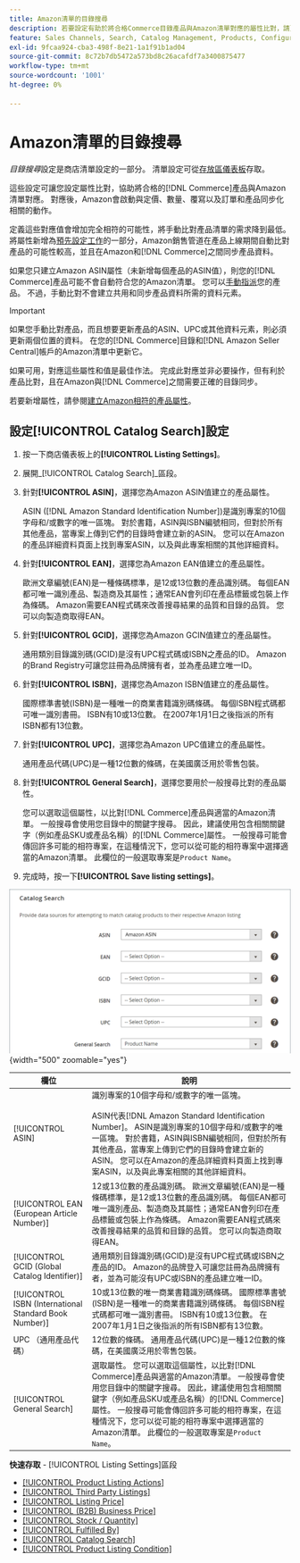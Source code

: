 ```yaml
---
title: Amazon清單的目錄搜尋
description: 若要設定有助於將合格Commerce目錄產品與Amazon清單對應的屬性比對，請更新目錄搜尋設定。
feature: Sales Channels, Search, Catalog Management, Products, Configuration
exl-id: 9fcaa924-cba3-498f-8e21-1a1f91b1ad04
source-git-commit: 8c72b7db5472a573bd8c26acafdf7a3400875477
workflow-type: tm+mt
source-wordcount: '1001'
ht-degree: 0%

---
```


# Amazon清單的目錄搜尋

_目錄搜尋_&#x200B;設定是商店清單設定的一部分。 清單設定可從[存放區儀表板](./amazon-store-dashboard.md)存取。

這些設定可讓您設定屬性比對，協助將合格的[!DNL Commerce]產品與Amazon清單對應。 對應後，Amazon會啟動與定價、數量、覆寫以及訂單和產品同步化相關的動作。

定義這些對應值會增加完全相符的可能性，將手動比對產品清單的需求降到最低。 將屬性新增為[預先設定工作](./amazon-pre-setup-tasks.md)的一部分，Amazon銷售管道在產品上線期間自動比對產品的可能性較高，並且在Amazon和[!DNL Commerce]之間同步產品資料。

如果您只建立Amazon ASIN屬性（未新增每個產品的ASIN值），則您的[!DNL Commerce]產品可能不會自動符合您的Amazon清單。 您可以[手動指派](./creating-assigning-catalog-products.md)您的產品。 不過，手動比對不會建立共用和同步產品資料所需的資料元素。

>[!IMPORTANT]
>
>如果您手動比對產品，而且想要更新產品的ASIN、UPC或其他資料元素，則必須更新兩個位置的資料。 在您的[!DNL Commerce]目錄和[!DNL Amazon Seller Central]帳戶的Amazon清單中更新它。

如果可用，對應這些屬性和值是最佳作法。 完成此對應並非必要操作，但有利於產品比對，且在Amazon與[!DNL Commerce]之間需要正確的目錄同步。

若要新增屬性，請參閱[建立Amazon相符的產品屬性](./ob-creating-magento-attributes.md)。

## 設定[!UICONTROL Catalog Search]設定

1. 按一下商店儀表板上的&#x200B;**[!UICONTROL Listing Settings]**。

1. 展開&#x200B;_[!UICONTROL Catalog Search]_區段。

1. 針對&#x200B;**[!UICONTROL ASIN]**，選擇您為Amazon ASIN值建立的產品屬性。

   ASIN ([!DNL Amazon Standard Identification Number])是識別專案的10個字母和/或數字的唯一區塊。 對於書籍，ASIN與ISBN編號相同，但對於所有其他產品，當專案上傳到它們的目錄時會建立新的ASIN。 您可以在Amazon的產品詳細資料頁面上找到專案ASIN，以及與此專案相關的其他詳細資料。

1. 針對&#x200B;**[!UICONTROL EAN]**，選擇您為Amazon EAN值建立的產品屬性。

   歐洲文章編號(EAN)是一種條碼標準，是12或13位數的產品識別碼。 每個EAN都可唯一識別產品、製造商及其屬性；通常EAN會列印在產品標籤或包裝上作為條碼。 Amazon需要EAN程式碼來改善搜尋結果的品質和目錄的品質。 您可以向製造商取得EAN。

1. 針對&#x200B;**[!UICONTROL GCID]**，選擇您為Amazon GCIN值建立的產品屬性。

   通用類別目錄識別碼(GCID)是沒有UPC程式碼或ISBN之產品的ID。 Amazon的Brand Registry可讓您註冊為品牌擁有者，並為產品建立唯一ID。

1. 針對&#x200B;**[!UICONTROL ISBN]**，選擇您為Amazon ISBN值建立的產品屬性。

   國際標準書號(ISBN)是一種唯一的商業書籍識別碼條碼。 每個ISBN程式碼都可唯一識別書冊。 ISBN有10或13位數。 在2007年1月1日之後指派的所有ISBN都有13位數。

1. 針對&#x200B;**[!UICONTROL UPC]**，選擇您為Amazon UPC值建立的產品屬性。

   通用產品代碼(UPC)是一種12位數的條碼，在美國廣泛用於零售包裝。

1. 針對&#x200B;**[!UICONTROL General Search]**，選擇您要用於一般搜尋比對的產品屬性。

   您可以選取這個屬性，以比對[!DNL Commerce]產品與適當的Amazon清單。 一般搜尋會使用您目錄中的關鍵字搜尋。 因此，建議使用包含相關關鍵字（例如產品SKU或產品名稱）的[!DNL Commerce]屬性。 一般搜尋可能會傳回許多可能的相符專案，在這種情況下，您可以從可能的相符專案中選擇適當的Amazon清單。 此欄位的一般選取專案是`Product Name`。

1. 完成時，按一下&#x200B;**[!UICONTROL Save listing settings]**。

![目錄搜尋](assets/amazon-catalog-search.png){width="500" zoomable="yes"}

| 欄位 | 說明 |
|--------------------------------------------------------|--------------------------------------------------------------------------------------------------------------------------------------------------------------------------------------------------------------------------------------------------------------------------------------------------------------------------------------------------------------------------------------------------------------------------------------------------------------------------------------------------------------------------------------|
| [!UICONTROL ASIN] | 識別專案的10個字母和/或數字的唯一區塊。<br><br>ASIN代表[!DNL Amazon Standard Identification Number]。 ASIN是識別專案的10個字母和/或數字的唯一區塊。 對於書籍，ASIN與ISBN編號相同，但對於所有其他產品，當專案上傳到它們的目錄時會建立新的ASIN。 您可以在Amazon的產品詳細資料頁面上找到專案ASIN，以及與此專案相關的其他詳細資料。 |
| [!UICONTROL EAN (European Article Number)] | 12或13位數的產品識別碼。 歐洲文章編號(EAN)是一種條碼標準，是12或13位數的產品識別碼。 每個EAN都可唯一識別產品、製造商及其屬性；通常EAN會列印在產品標籤或包裝上作為條碼。 Amazon需要EAN程式碼來改善搜尋結果的品質和目錄的品質。 您可以向製造商取得EAN。 |
| [!UICONTROL GCID (Global Catalog Identifier)] | 通用類別目錄識別碼(GCID)是沒有UPC程式碼或ISBN之產品的ID。 Amazon的品牌登入可讓您註冊為品牌擁有者，並為可能沒有UPC或ISBN的產品建立唯一ID。 |
| [!UICONTROL ISBN (International Standard Book Number)] | 10或13位數的唯一商業書籍識別碼條碼。 國際標準書號(ISBN)是一種唯一的商業書籍識別碼條碼。 每個ISBN程式碼都可唯一識別書冊。 ISBN有10或13位數。 在2007年1月1日之後指派的所有ISBN都有13位數。 |
| UPC （通用產品代碼） | 12位數的條碼。 通用產品代碼(UPC)是一種12位數的條碼，在美國廣泛用於零售包裝。 |
| [!UICONTROL General Search] | 選取屬性。 您可以選取這個屬性，以比對[!DNL Commerce]產品與適當的Amazon清單。 一般搜尋會使用您目錄中的關鍵字搜尋。 因此，建議使用包含相關關鍵字（例如產品SKU或產品名稱）的[!DNL Commerce]屬性。 一般搜尋可能會傳回許多可能的相符專案，在這種情況下，您可以從可能的相符專案中選擇適當的Amazon清單。 此欄位的一般選取專案是`Product Name`。 |

**快速存取** - [!UICONTROL Listing Settings]區段

- [[!UICONTROL Product Listing Actions]](./product-listing-actions.md)
- [[!UICONTROL Third Party Listings]](./third-party-listing-settings.md)
- [[!UICONTROL Listing Price]](./listing-price.md)
- [[!UICONTROL (B2B) Business Price]](./business-pricing.md)
- [[!UICONTROL Stock / Quantity]](./stock-quantity.md)
- [[!UICONTROL Fulfilled By]](./fulfilled-by.md)
- [[!UICONTROL Catalog Search]](./catalog-search.md)
- [[!UICONTROL Product Listing Condition]](./product-listing-condition.md)
